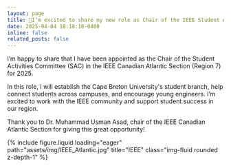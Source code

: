```yaml
---
layout: page
title: 🔷I’m excited to share my new role as Chair of the IEEE Student Activities Committee (SAC) for the Canadian Atlantic Section in 2025!
date: 2025-04-04 18:18:18-0400
inline: false
related_posts: false
---
```

I’m happy to share that I have been appointed as the Chair of the Student Activities Committee (SAC) in the IEEE Canadian Atlantic Section (Region 7) for 2025.

In this role, I will establish the Cape Breton University's student branch, help connect students across campuses, and encourage young engineers. I’m excited to work with the IEEE community and support student success in our region.

Thank you to Dr. Muhammad Usman Asad, chair of the IEEE Canadian Atlantic Section for giving this great opportunity!

<div class="row">
    <div class="col-sm mt-3 mt-md-0">
        {% include figure.liquid loading="eager" path="assets/img/IEEE_Atlantic.jpg" title="IEEE" class="img-fluid rounded z-depth-1" %}
    </div>
